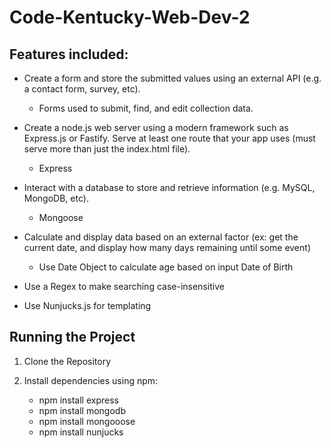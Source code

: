 # Code-Kentucky-Web-Dev-2

## Features included:

* Create a form and store the submitted values using an external API (e.g. a contact form, survey, etc).
    * Forms used to submit, find, and edit collection data.

* Create a node.js web server using a modern framework such as Express.js or Fastify.  Serve at least one route that your app uses (must serve more than just the index.html file).
    * Express

* Interact with a database to store and retrieve information (e.g. MySQL, MongoDB, etc).
    * Mongoose

* Calculate and display data based on an external factor (ex: get the current date, and display how many days remaining until some event)
    * Use Date Object to calculate age based on input Date of Birth

* Use a Regex to make searching case-insensitive

* Use Nunjucks.js for templating


## Running the Project

1. Clone the Repository

2. Install dependencies using npm: 
    - npm install express
    - npm install mongodb
    - npm install mongooose
    - npm install nunjucks
    




